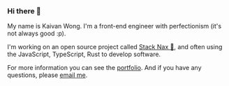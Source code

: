 ### Hi there 👋

<p>
My name is Kaivan Wong. I'm a front-end engineer with perfectionism (it's not always good :p). 
</p>

<p>
I'm working on an open source project called  <a href="https://github.com/stacknax">Stack Nax 💚</a>, and often using the JavaScript, TypeScript, Rust to develop software.
</p>

<p>
For more information you can see the <a href="https://kaivanwong.me">portfolio</a>. And if you have any questions, please <a href="mailto:kaivanwong@outlook.com">email me</a>.
</p>
